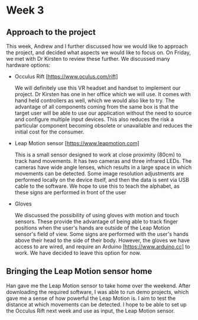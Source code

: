 # Week 3

## Approach to the project
This week, Andrew and I further discussed how we would like to approach the project, and decided what aspects we would like to focus on. On Friday, we met with Dr Kirsten to review these further. We discussed many hardware options:
* Occulus Rift [https://www.oculus.com/rift]

  We will definitely use this VR headset and handset to implement our project. Dr Kirsten has one in her office which we will use. It comes with hand held controllers as well, which we would also like to try. The advantage of all components coming from the same box is that the target user will be able to use our application without the need to source and configure multiple input devices. This also reduces the risk a particular component becoming obsolete or unavailable and reduces the initial cost for the consumer.
 * Leap Motion sensor [https://www.leapmotion.com]

    This is a small sensor designed to work at close proximity (80cm) to track hand movements. It has two cameras and three infrared LEDs. The cameras have wide angle lenses, which results in a large space in which movements can be detected. Some image resolution adjustments are performed locally on the device itself, and then the data is sent via USB cable to the software. We hope to use this to teach the alphabet, as these signs are performed in front of the user
* Gloves
  
  We discussed the possibility of using gloves with motion and touch sensors. These provide the advantage of being able to track finger positions when the user's hands are outside of the Leap Motion sensor's field of view. Some signs are performed with the user's hands above their head to the side of their body. However, the gloves we have access to are wired, and require an Arduino [https://www.arduino.cc] to work. We have decided to leave this option for now.
  
## Bringing the Leap Motion sensor home
Han gave me the Leap Motion sensor to take home over the weekend. After downloading the required software, I was able to run demo projects, which gave me a sense of how powerful the Leap Motion is. I aim to test the distance at which movements can be detected. I hope to be able to set up the Occulus Rift next week and use as input, the Leap Motion sensor. 
